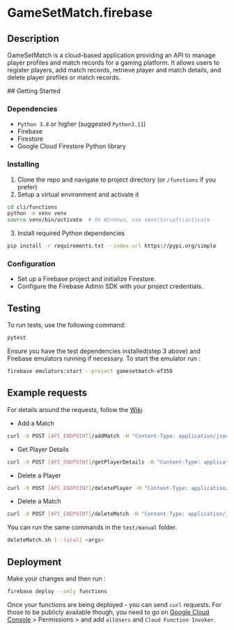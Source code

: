# GameSetMatch.firebase

## Description

GameSetMatch is a cloud-based application providing an API to manage player profiles and match records for a gaming platform. It allows users to register players, add match records, retrieve player and match details, and delete player profiles or match records.

## Getting Started

### Dependencies

- `Python 3.8` or higher (suggested `Python3.11`)
- Firebase
- Firestore
- Google Cloud Firestore Python library

### Installing

1. Clone the repo and navigate to project directory (or `/functions` if you prefer)
2. Setup a virtual environment and activate it

```bash
cd cli/functions
python -m venv venv
source venv/bin/activate  # On Windows, use venv\Scripts\activate
```

3. Install required Python dependencies

```bash
pip install -r requirements.txt --index-url https://pypi.org/simple
```

### Configuration

- Set up a Firebase project and initialize Firestore.
- Configure the Firebase Admin SDK with your project credentials.

## Testing

To run tests, use the following command:

```bash
pytest
```

Ensure you have the test dependencies installed(step 3 above) and Firebase emulators running if necessary. To start the emulator run : 

```bash
firebase emulators:start --project gamesetmatch-ef350
```

## Example requests

For details around the requests, follow the [Wiki](https://github.com/ignacioch/GameSetMatch.firebase/wiki/Requests)


- Add a Match
```bash
curl -X POST [API_ENDPOINT]/addMatch -H "Content-Type: application/json" -d '{"player_a_id": "1", "player_b_id": "2", "score": "6-3, 6-4", "date": "2023-03-28", "location": "Court 1"}'
```

- Get Player Details
```bash
curl -X POST [API_ENDPOINT]/getPlayerDetails -H "Content-Type: application/json" -d '{"player_id": "1"}'
```

- Delete a Player

```bash
curl -X POST [API_ENDPOINT]/deletePlayer -H "Content-Type: application/json" -d '{"player_id": "1"}'
```

- Delete a Match
```bash
curl -X POST [API_ENDPOINT]/deleteMatch -H "Content-Type: application/json" -d '{"match_id": "1"}'
```

You can run the same commands in the `test/manual` folder.

```bash
deleteMatch.sh [--local] <args>
```

## Deployment

Make your changes and then run :

```bash
firebase deploy --only functions
```

Once your functions are being deployed - you can send `curl` requests. For those to be publicly available though, you need to go on [Google Cloud Console](https://console.cloud.google.com/functions/list?env=gen2&project=gamesetmatch-ef350&tab=source) > Permissions > and add `allUsers` and `Cloud Function Invoker`.


